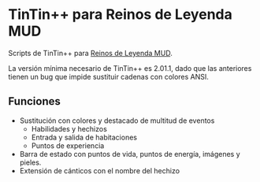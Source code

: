 # TinTin++ para Reinos de Leyenda MUD

Scripts de TinTin++ para [Reinos de Leyenda MUD](http://www.reinosdeleyenda.es/).

La versión mínima necesario de TinTin++ es 2.01.1, dado que las anteriores tienen un bug que impide sustituir cadenas con colores ANSI.

## Funciones

* Sustitución con colores y destacado de multitud de eventos
    * Habilidades y hechizos
    * Entrada y salida de habitaciones
    * Puntos de experiencia
* Barra de estado con puntos de vida, puntos de energía, imágenes y pieles.
* Extensión de cánticos con el nombre del hechizo

